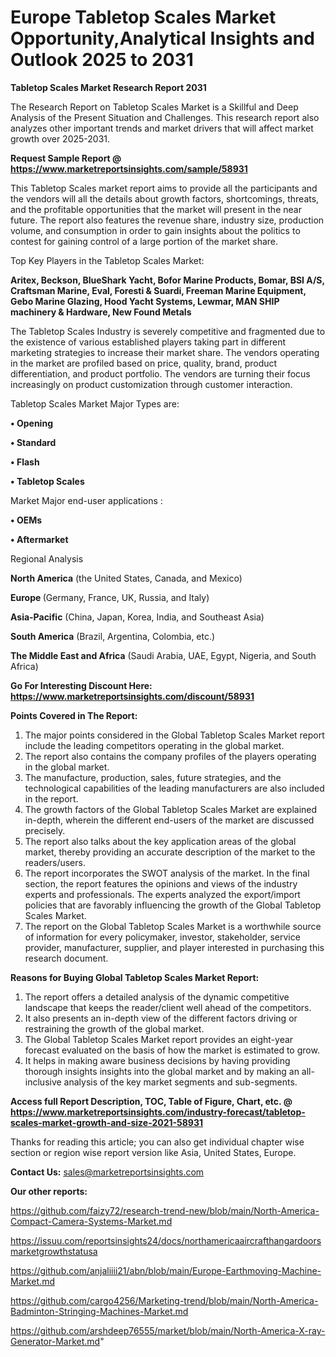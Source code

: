  # Europe Tabletop Scales Market Opportunity,Analytical Insights and Outlook 2025 to 2031

<strong>Tabletop Scales Market Research Report 2031</strong>

The Research Report on Tabletop Scales Market is a Skillful and Deep Analysis of the Present Situation and Challenges. This research report also analyzes other important trends and market drivers that will affect market growth over 2025-2031.

<strong>Request Sample Report @ <a href=https://www.marketreportsinsights.com/sample/58931>https://www.marketreportsinsights.com/sample/58931</a></strong>

This Tabletop Scales market report aims to provide all the participants and the vendors will all the details about growth factors, shortcomings, threats, and the profitable opportunities that the market will present in the near future. The report also features the revenue share, industry size, production volume, and consumption in order to gain insights about the politics to contest for gaining control of a large portion of the market share.

Top Key Players in the Tabletop Scales Market:

<strong>Aritex, Beckson, BlueShark Yacht, Bofor Marine Products, Bomar, BSI A/S, Craftsman Marine, Eval, Foresti & Suardi, Freeman Marine Equipment, Gebo Marine Glazing, Hood Yacht Systems, Lewmar, MAN SHIP machinery & Hardware, New Found Metals</strong>

The Tabletop Scales Industry is severely competitive and fragmented due to the existence of various established players taking part in different marketing strategies to increase their market share. The vendors operating in the market are profiled based on price, quality, brand, product differentiation, and product portfolio. The vendors are turning their focus increasingly on product customization through customer interaction.

Tabletop Scales Market Major Types are:

<strong>• Opening

• Standard

• Flash

• Tabletop Scales</strong>

Market Major end-user applications :

<strong>• OEMs

• Aftermarket</strong>

Regional Analysis

</u><strong><b>North America</b></strong> (the United States, Canada, and Mexico)

<strong><b>Europe </b></strong>(Germany, France, UK, Russia, and Italy)

<strong><b>Asia-Pacific</b></strong> (China, Japan, Korea, India, and Southeast Asia)

<strong><b>South America</b></strong> (Brazil, Argentina, Colombia, etc.)

<strong><b>The Middle East and Africa</b></strong> (Saudi Arabia, UAE, Egypt, Nigeria, and South Africa)

<strong>Go For Interesting Discount Here: <a href=https://www.marketreportsinsights.com/discount/58931>https://www.marketreportsinsights.com/discount/58931</a></strong>

<strong>Points Covered in The Report:</strong>
<ol>
  <li>The major points considered in the Global Tabletop Scales Market report include the leading competitors operating in the global market.</li>
  <li>The report also contains the company profiles of the players operating in the global market.</li>
  <li>The manufacture, production, sales, future strategies, and the technological capabilities of the leading manufacturers are also included in the report.</li>
  <li>The growth factors of the Global Tabletop Scales Market are explained in-depth, wherein the different end-users of the market are discussed precisely.</li>
  <li>The report also talks about the key application areas of the global market, thereby providing an accurate description of the market to the readers/users.</li>
  <li>The report incorporates the SWOT analysis of the market. In the final section, the report features the opinions and views of the industry experts and professionals. The experts analyzed the export/import policies that are favorably influencing the growth of the Global Tabletop Scales Market.</li>
  <li>The report on the Global Tabletop Scales Market is a worthwhile source of information for every policymaker, investor, stakeholder, service provider, manufacturer, supplier, and player interested in purchasing this research document.</li>
</ol>
<strong>Reasons for Buying Global Tabletop Scales Market Report:</strong>

<ol>
  <li>The report offers a detailed analysis of the dynamic competitive landscape that keeps the reader/client well ahead of the competitors.</li>
  <li>It also presents an in-depth view of the different factors driving or restraining the growth of the global market.</li>
  <li>The Global Tabletop Scales Market report provides an eight-year forecast evaluated on the basis of how the market is estimated to grow.</li>
  <li>It helps in making aware business decisions by having providing thorough insights insights into the global market and by making an all-inclusive analysis of the key market segments and sub-segments.</li>
</ol>
<strong>Access full Report Description, TOC, Table of Figure, Chart, etc. @ <a href=https://www.marketreportsinsights.com/industry-forecast/tabletop-scales-market-growth-and-size-2021-58931>https://www.marketreportsinsights.com/industry-forecast/tabletop-scales-market-growth-and-size-2021-58931</a></strong>


Thanks for reading this article; you can also get individual chapter wise section or region wise report version like Asia, United States, Europe.

<strong>Contact Us:</strong>
sales@marketreportsinsights.com

<strong>Our other reports:</strong>

<a href=https://github.com/faizy72/research-trend-new/blob/main/North-America-Compact-Camera-Systems-Market.md>https://github.com/faizy72/research-trend-new/blob/main/North-America-Compact-Camera-Systems-Market.md</a>

<a href=https://issuu.com/reportsinsights24/docs/northamericaaircrafthangardoorsmarketgrowthstatusa>https://issuu.com/reportsinsights24/docs/northamericaaircrafthangardoorsmarketgrowthstatusa</a>

<a href=https://github.com/anjaliiii21/abn/blob/main/Europe-Earthmoving-Machine-Market.md>https://github.com/anjaliiii21/abn/blob/main/Europe-Earthmoving-Machine-Market.md</a>

<a href=https://github.com/cargo4256/Marketing-trend/blob/main/North-America-Badminton-Stringing-Machines-Market.md>https://github.com/cargo4256/Marketing-trend/blob/main/North-America-Badminton-Stringing-Machines-Market.md</a>

<a href=https://github.com/arshdeep76555/market/blob/main/North-America-X-ray-Generator-Market.md>https://github.com/arshdeep76555/market/blob/main/North-America-X-ray-Generator-Market.md</a>"
